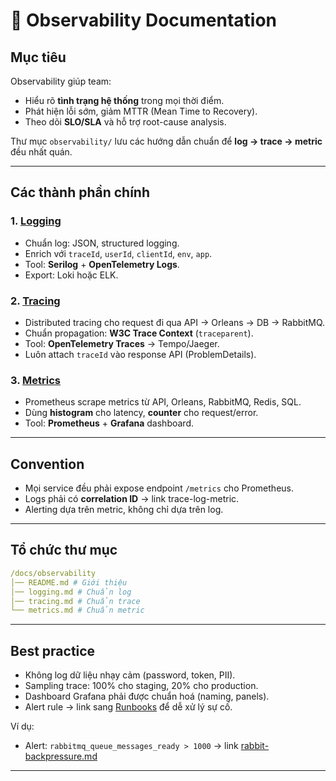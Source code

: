 # 👀 Observability Documentation

## Mục tiêu
Observability giúp team:
- Hiểu rõ **tình trạng hệ thống** trong mọi thời điểm.
- Phát hiện lỗi sớm, giảm MTTR (Mean Time to Recovery).
- Theo dõi **SLO/SLA** và hỗ trợ root-cause analysis.

Thư mục `observability/` lưu các hướng dẫn chuẩn để **log → trace → metric** đều nhất quán.

---

## Các thành phần chính

### 1. [Logging](./logging.md)
- Chuẩn log: JSON, structured logging.
- Enrich với `traceId`, `userId`, `clientId`, `env`, `app`.
- Tool: **Serilog** + **OpenTelemetry Logs**.
- Export: Loki hoặc ELK.

### 2. [Tracing](./tracing.md)
- Distributed tracing cho request đi qua API → Orleans → DB → RabbitMQ.
- Chuẩn propagation: **W3C Trace Context** (`traceparent`).
- Tool: **OpenTelemetry Traces** → Tempo/Jaeger.
- Luôn attach `traceId` vào response API (ProblemDetails).

### 3. [Metrics](./metrics.md)
- Prometheus scrape metrics từ API, Orleans, RabbitMQ, Redis, SQL.
- Dùng **histogram** cho latency, **counter** cho request/error.
- Tool: **Prometheus** + **Grafana** dashboard.

---

## Convention
- Mọi service đều phải expose endpoint `/metrics` cho Prometheus.  
- Logs phải có **correlation ID** → link trace-log-metric.  
- Alerting dựa trên metric, không chỉ dựa trên log.  

---

## Tổ chức thư mục
```yaml
/docs/observability
│── README.md # Giới thiệu
│── logging.md # Chuẩn log
│── tracing.md # Chuẩn trace
└── metrics.md # Chuẩn metric
```

---

## Best practice
- Không log dữ liệu nhạy cảm (password, token, PII).  
- Sampling trace: 100% cho staging, 20% cho production.  
- Dashboard Grafana phải được chuẩn hoá (naming, panels).  
- Alert rule → link sang [Runbooks](../ops/runbooks/) để dễ xử lý sự cố.  

Ví dụ:  
- Alert: `rabbitmq_queue_messages_ready > 1000` → link [rabbit-backpressure.md](../ops/runbooks/rabbit-backpressure.md)  

---
